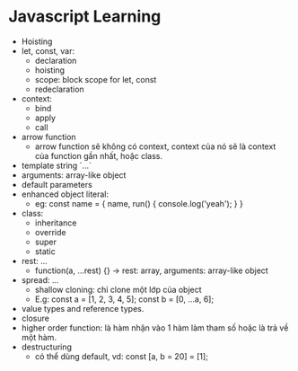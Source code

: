 # Javascript Learning 
- Hoisting
- let, const, var:
  - declaration
  - hoisting
  - scope: block scope for let, const
  - redeclaration
- context:
  - bind
  - apply
  - call
- arrow function
  - arrow function sẽ không có context, context của nó sẽ là context của function gần nhất, hoặc class.
- template string \`...\`
- arguments: array-like object
- default parameters
- enhanced object literal:
  - eg: const name = {
        name,
        run() {
          console.log('yeah');
        }
    }
- class:
  - inheritance
  - override
  - super
  - static
- rest: ...
  - function(a, ...rest) {} -> rest: array, arguments: array-like object
- spread: ...
  - shallow cloning: chỉ clone một lớp của object
  - E.g: 
    const a = \[1, 2, 3, 4, 5\];
    const b = \[0, ...a, 6\];
- value types and reference types.
- closure
- higher order function: là hàm nhận vào 1 hàm làm tham số hoặc là trả về một hàm.
- destructuring
  - có thể dùng default, vd: const \[a, b = 20\] = \[1\];
